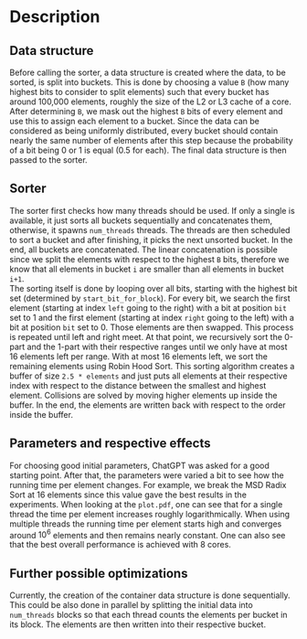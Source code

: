 # Description

## Data structure
Before calling the sorter, a data structure is created where the data, to be sorted, is split into buckets. This is done by choosing a value `B` (how many highest bits to consider to split elements) such that every bucket has around 100,000 elements, roughly the size of the L2 or L3 cache of a core. After determining `B`, we mask out the highest `B` bits of every element and use this to assign each element to a bucket. Since the data can be considered as being uniformly distributed, every bucket should contain nearly the same number of elements after this step because the probability of a bit being 0 or 1 is equal (0.5 for each). The final data structure is then passed to the sorter.

## Sorter
The sorter first checks how many threads should be used. If only a single is available, it just sorts all buckets sequentially and concatenates them, otherwise, it spawns `num_threads` threads. The threads are then scheduled to sort a bucket and after finishing, it picks the next unsorted bucket. In the end, all buckets are concatenated. The linear concatenation is possible since we split the elements with respect to the highest `B` bits, therefore we know that all elements in bucket `i` are smaller than all elements in bucket `i+1`.  
The sorting itself is done by looping over all bits, starting with the highest bit set (determined by `start_bit_for_block`). For every bit, we search the first element (starting at index `left` going to the right) with a bit at position `bit` set to 1 and the first element (starting at index `right` going to the left) with a bit at position `bit` set to 0. Those elements are then swapped. This process is repeated until left and right meet. At that point, we recursively sort the 0-part and the 1-part with their respective ranges until we only have at most 16 elements left per range. With at most 16 elements left, we sort the remaining elements using Robin Hood Sort. This sorting algorithm creates a buffer of size `2.5 * elements` and just puts all elements at their respective index with respect to the distance between the smallest and highest element. Collisions are solved by moving higher elements up inside the buffer. In the end, the elements are written back with respect to the order inside the buffer.

## Parameters and respective effects
For choosing good initial parameters, ChatGPT was asked for a good starting point. After that, the parameters were varied a bit to see how the running time per element changes. For example, we break the MSD Radix Sort at 16 elements since this value gave the best results in the experiments. When looking at the `plot.pdf`, one can see that for a single thread the time per element increases roughly logarithmically. When using multiple threads the running time per element starts high and converges around $10^6$ elements and then remains nearly constant. One can also see that the best overall performance is achieved with 8 cores.

## Further possible optimizations
Currently, the creation of the container data structure is done sequentially. This could be also done in parallel by splitting the initial data into `num_threads` blocks so that each thread counts the elements per bucket in its block. The elements are then written into their respective bucket.